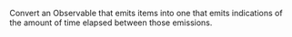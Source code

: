 Convert an Observable that emits items into one that emits indications of the
amount of time elapsed between those emissions.
